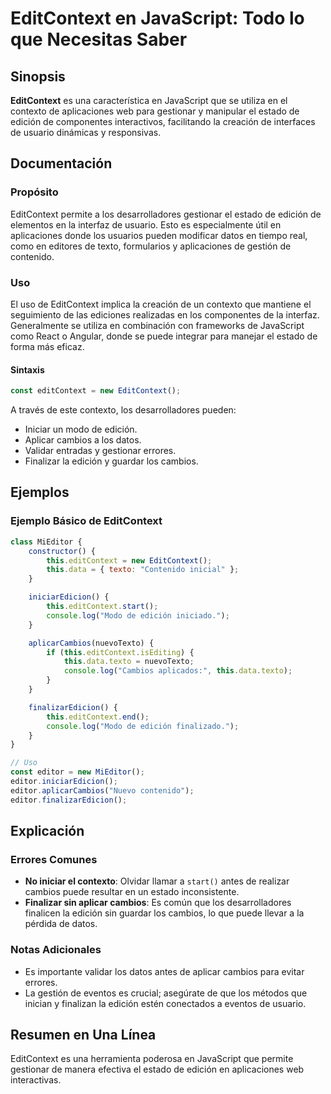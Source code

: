 <!--
Meta Description: # EditContext en JavaScript: Todo lo que Necesitas Saber ## Sinopsis **EditContext** es una característica en JavaScript que se utiliza en el contexto...
Meta Keywords: editcontext, los, edición, que, cambios
-->

# EditContext en JavaScript: Todo lo que Necesitas Saber

## Sinopsis
**EditContext** es una característica en JavaScript que se utiliza en el contexto de aplicaciones web para gestionar y manipular el estado de edición de componentes interactivos, facilitando la creación de interfaces de usuario dinámicas y responsivas.

## Documentación
### Propósito
EditContext permite a los desarrolladores gestionar el estado de edición de elementos en la interfaz de usuario. Esto es especialmente útil en aplicaciones donde los usuarios pueden modificar datos en tiempo real, como en editores de texto, formularios y aplicaciones de gestión de contenido.

### Uso
El uso de EditContext implica la creación de un contexto que mantiene el seguimiento de las ediciones realizadas en los componentes de la interfaz. Generalmente se utiliza en combinación con frameworks de JavaScript como React o Angular, donde se puede integrar para manejar el estado de forma más eficaz.

#### Sintaxis
```javascript
const editContext = new EditContext();
```

A través de este contexto, los desarrolladores pueden:
- Iniciar un modo de edición.
- Aplicar cambios a los datos.
- Validar entradas y gestionar errores.
- Finalizar la edición y guardar los cambios.

## Ejemplos
### Ejemplo Básico de EditContext
```javascript
class MiEditor {
    constructor() {
        this.editContext = new EditContext();
        this.data = { texto: "Contenido inicial" };
    }

    iniciarEdicion() {
        this.editContext.start();
        console.log("Modo de edición iniciado.");
    }

    aplicarCambios(nuevoTexto) {
        if (this.editContext.isEditing) {
            this.data.texto = nuevoTexto;
            console.log("Cambios aplicados:", this.data.texto);
        }
    }

    finalizarEdicion() {
        this.editContext.end();
        console.log("Modo de edición finalizado.");
    }
}

// Uso
const editor = new MiEditor();
editor.iniciarEdicion();
editor.aplicarCambios("Nuevo contenido");
editor.finalizarEdicion();
```

## Explicación
### Errores Comunes
- **No iniciar el contexto**: Olvidar llamar a `start()` antes de realizar cambios puede resultar en un estado inconsistente.
- **Finalizar sin aplicar cambios**: Es común que los desarrolladores finalicen la edición sin guardar los cambios, lo que puede llevar a la pérdida de datos.

### Notas Adicionales
- Es importante validar los datos antes de aplicar cambios para evitar errores.
- La gestión de eventos es crucial; asegúrate de que los métodos que inician y finalizan la edición estén conectados a eventos de usuario.

## Resumen en Una Línea
EditContext es una herramienta poderosa en JavaScript que permite gestionar de manera efectiva el estado de edición en aplicaciones web interactivas.